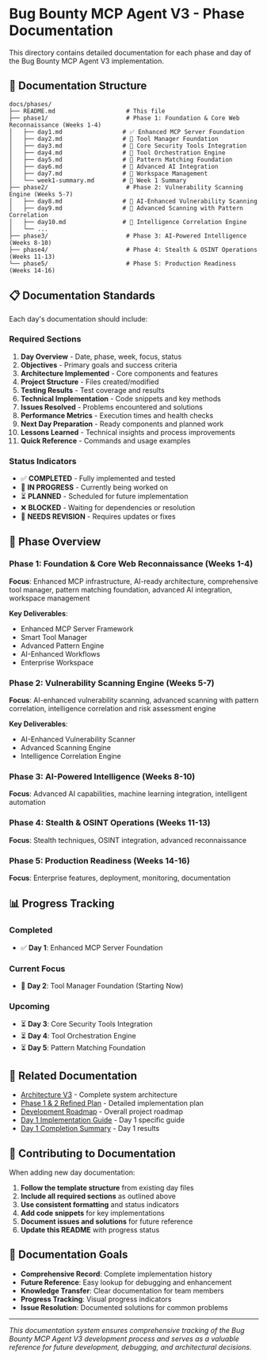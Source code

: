 # Bug Bounty MCP Agent V3 - Phase Documentation

This directory contains detailed documentation for each phase and day of the Bug Bounty MCP Agent V3 implementation.

## 📁 Documentation Structure

```
docs/phases/
├── README.md                    # This file
├── phase1/                      # Phase 1: Foundation & Core Web Reconnaissance (Weeks 1-4)
│   ├── day1.md                 # ✅ Enhanced MCP Server Foundation
│   ├── day2.md                 # 🔄 Tool Manager Foundation
│   ├── day3.md                 # 🔄 Core Security Tools Integration
│   ├── day4.md                 # 🔄 Tool Orchestration Engine
│   ├── day5.md                 # 🔄 Pattern Matching Foundation
│   ├── day6.md                 # 🔄 Advanced AI Integration
│   ├── day7.md                 # 🔄 Workspace Management
│   └── week1-summary.md        # 🔄 Week 1 Summary
├── phase2/                      # Phase 2: Vulnerability Scanning Engine (Weeks 5-7)
│   ├── day8.md                 # 🔄 AI-Enhanced Vulnerability Scanning
│   ├── day9.md                 # 🔄 Advanced Scanning with Pattern Correlation
│   ├── day10.md                # 🔄 Intelligence Correlation Engine
│   └── ...
├── phase3/                      # Phase 3: AI-Powered Intelligence (Weeks 8-10)
├── phase4/                      # Phase 4: Stealth & OSINT Operations (Weeks 11-13)
└── phase5/                      # Phase 5: Production Readiness (Weeks 14-16)
```

## 📋 Documentation Standards

Each day's documentation should include:

### **Required Sections**
1. **Day Overview** - Date, phase, week, focus, status
2. **Objectives** - Primary goals and success criteria
3. **Architecture Implemented** - Core components and features
4. **Project Structure** - Files created/modified
5. **Testing Results** - Test coverage and results
6. **Technical Implementation** - Code snippets and key methods
7. **Issues Resolved** - Problems encountered and solutions
8. **Performance Metrics** - Execution times and health checks
9. **Next Day Preparation** - Ready components and planned work
10. **Lessons Learned** - Technical insights and process improvements
11. **Quick Reference** - Commands and usage examples

### **Status Indicators**
- ✅ **COMPLETED** - Fully implemented and tested
- 🔄 **IN PROGRESS** - Currently being worked on
- ⏳ **PLANNED** - Scheduled for future implementation
- ❌ **BLOCKED** - Waiting for dependencies or resolution
- 🔧 **NEEDS REVISION** - Requires updates or fixes

## 🎯 Phase Overview

### **Phase 1: Foundation & Core Web Reconnaissance (Weeks 1-4)**
**Focus**: Enhanced MCP infrastructure, AI-ready architecture, comprehensive tool manager, pattern matching foundation, advanced AI integration, workspace management

**Key Deliverables**:
- Enhanced MCP Server Framework
- Smart Tool Manager
- Advanced Pattern Engine
- AI-Enhanced Workflows
- Enterprise Workspace

### **Phase 2: Vulnerability Scanning Engine (Weeks 5-7)**
**Focus**: AI-enhanced vulnerability scanning, advanced scanning with pattern correlation, intelligence correlation and risk assessment engine

**Key Deliverables**:
- AI-Enhanced Vulnerability Scanner
- Advanced Scanning Engine
- Intelligence Correlation Engine

### **Phase 3: AI-Powered Intelligence (Weeks 8-10)**
**Focus**: Advanced AI capabilities, machine learning integration, intelligent automation

### **Phase 4: Stealth & OSINT Operations (Weeks 11-13)**
**Focus**: Stealth techniques, OSINT integration, advanced reconnaissance

### **Phase 5: Production Readiness (Weeks 14-16)**
**Focus**: Enterprise features, deployment, monitoring, documentation

## 📊 Progress Tracking

### **Completed**
- ✅ **Day 1**: Enhanced MCP Server Foundation

### **Current Focus**
- 🔄 **Day 2**: Tool Manager Foundation (Starting Now)

### **Upcoming**
- ⏳ **Day 3**: Core Security Tools Integration
- ⏳ **Day 4**: Tool Orchestration Engine
- ⏳ **Day 5**: Pattern Matching Foundation

## 🔗 Related Documentation

- [Architecture V3](../../ARCHITECTURE_V3.md) - Complete system architecture
- [Phase 1 & 2 Refined Plan](../../PHASE_1_2_REFINED_V3.md) - Detailed implementation plan
- [Development Roadmap](../../DEVELOPMENT_ROADMAP.md) - Overall project roadmap
- [Day 1 Implementation Guide](../../DAY_1_IMPLEMENTATION_GUIDE.md) - Day 1 specific guide
- [Day 1 Completion Summary](../../DAY_1_COMPLETION_SUMMARY.md) - Day 1 results

## 📝 Contributing to Documentation

When adding new day documentation:

1. **Follow the template structure** from existing day files
2. **Include all required sections** as outlined above
3. **Use consistent formatting** and status indicators
4. **Add code snippets** for key implementations
5. **Document issues and solutions** for future reference
6. **Update this README** with progress status

## 🎯 Documentation Goals

- **Comprehensive Record**: Complete implementation history
- **Future Reference**: Easy lookup for debugging and enhancement
- **Knowledge Transfer**: Clear documentation for team members
- **Progress Tracking**: Visual progress indicators
- **Issue Resolution**: Documented solutions for common problems

---

*This documentation system ensures comprehensive tracking of the Bug Bounty MCP Agent V3 development process and serves as a valuable reference for future development, debugging, and architectural decisions.*
